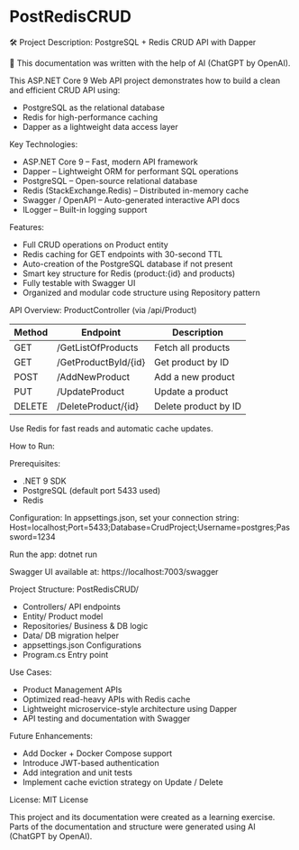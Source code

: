 # PostRedisCRUD
🛠️ Project Description: PostgreSQL + Redis CRUD API with Dapper

📄 This documentation was written with the help of AI (ChatGPT by OpenAI).

This ASP.NET Core 9 Web API project demonstrates how to build a clean and efficient CRUD API using:

- PostgreSQL as the relational database
- Redis for high-performance caching
- Dapper as a lightweight data access layer

Key Technologies:
- ASP.NET Core 9 – Fast, modern API framework
- Dapper – Lightweight ORM for performant SQL operations
- PostgreSQL – Open-source relational database
- Redis (StackExchange.Redis) – Distributed in-memory cache
- Swagger / OpenAPI – Auto-generated interactive API docs
- ILogger – Built-in logging support

Features:
- Full CRUD operations on Product entity
- Redis caching for GET endpoints with 30-second TTL
- Auto-creation of the PostgreSQL database if not present
- Smart key structure for Redis (product:{id} and products)
- Fully testable with Swagger UI
- Organized and modular code structure using Repository pattern

API Overview:
ProductController (via /api/Product)

Method  | Endpoint                        | Description
--------|----------------------------------|-------------------------
GET     | /GetListOfProducts              | Fetch all products
GET     | /GetProductById/{id}            | Get product by ID
POST    | /AddNewProduct                  | Add a new product
PUT     | /UpdateProduct                  | Update a product
DELETE  | /DeleteProduct/{id}             | Delete product by ID

Use Redis for fast reads and automatic cache updates.

How to Run:

Prerequisites:
- .NET 9 SDK
- PostgreSQL (default port 5433 used)
- Redis

Configuration:
In appsettings.json, set your connection string:
Host=localhost;Port=5433;Database=CrudProject;Username=postgres;Password=1234

Run the app:
dotnet run

Swagger UI available at: https://localhost:7003/swagger

Project Structure:
PostRedisCRUD/
- Controllers/      API endpoints
- Entity/           Product model
- Repositories/     Business & DB logic
- Data/             DB migration helper
- appsettings.json  Configurations
- Program.cs        Entry point

Use Cases:
- Product Management APIs
- Optimized read-heavy APIs with Redis cache
- Lightweight microservice-style architecture using Dapper
- API testing and documentation with Swagger

Future Enhancements:
- Add Docker + Docker Compose support
- Introduce JWT-based authentication
- Add integration and unit tests
- Implement cache eviction strategy on Update / Delete

License:
MIT License

This project and its documentation were created as a learning exercise.
Parts of the documentation and structure were generated using AI (ChatGPT by OpenAI).
